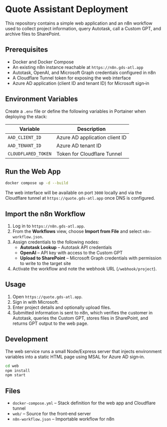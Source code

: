 # Quote Assistant Deployment

This repository contains a simple web application and an n8n workflow used to collect project information, query Autotask, call a Custom GPT, and archive files to SharePoint.

## Prerequisites

* Docker and Docker Compose
* An existing n8n instance reachable at `https://n8n.gds-atl.app`
* Autotask, OpenAI, and Microsoft Graph credentials configured in n8n
* A Cloudflare Tunnel token for exposing the web interface
* Azure AD application (client ID and tenant ID) for Microsoft sign‑in

## Environment Variables

Create a `.env` file or define the following variables in Portainer when deploying the stack:

| Variable | Description |
|----------|-------------|
| `AAD_CLIENT_ID` | Azure AD application client ID |
| `AAD_TENANT_ID` | Azure AD tenant ID |
| `CLOUDFLARED_TOKEN` | Token for Cloudflare Tunnel |

## Run the Web App

```bash
docker compose up -d --build
```

The web interface will be available on port `3000` locally and via the Cloudflare tunnel at `https://quote.gds-atl.app` once DNS is configured.

## Import the n8n Workflow

1. Log in to `https://n8n.gds-atl.app`.
2. From the **Workflows** view, choose **Import from File** and select `n8n-workflow.json`.
3. Assign credentials to the following nodes:
   * **Autotask Lookup** – Autotask API credentials
   * **OpenAI** – API key with access to the Custom GPT
   * **Upload to SharePoint** – Microsoft Graph credentials with permission to write to the target site
4. Activate the workflow and note the webhook URL (`/webhook/project`).

## Usage

1. Open `https://quote.gds-atl.app`.
2. Sign in with Microsoft.
3. Enter project details and optionally upload files.
4. Submitted information is sent to n8n, which verifies the customer in Autotask, queries the Custom GPT, stores files in SharePoint, and returns GPT output to the web page.

## Development

The web service runs a small Node/Express server that injects environment variables into a static HTML page using MSAL for Azure AD sign‑in.

```bash
cd web
npm install
npm start
```

## Files

* `docker-compose.yml` – Stack definition for the web app and Cloudflare tunnel
* `web/` – Source for the front‑end server
* `n8n-workflow.json` – Importable workflow for n8n
